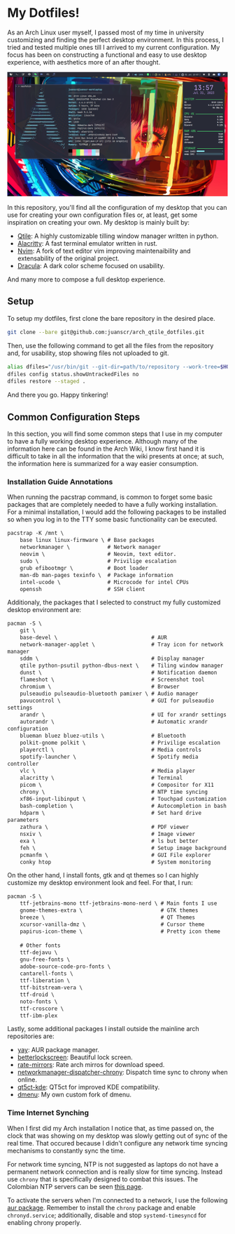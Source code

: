 # My Dotfiles!
As an Arch Linux user myself, I passed most of my time in university customizing and
finding the perfect desktop environment. In this process, I tried and tested multiple
ones till I arrived to my current configuration. My focus has been on constructing a
functional and easy to use desktop experience, with aesthetics more of an after
thought.

![My Environment](.local/share/assets/my-desktop.png)

In this repository, you'll find all the configuration of my desktop that you can use
for creating your own configuration files or, at least, get some inspiration on
creating your own. My desktop is mainly built by:

- [Qtile](https://github.com/qtile/qtile): A highly customizable tilling window manager
written in python.
- [Alacritty](https://github.com/alacritty/alacritty): A fast terminal emulator written
in rust.
- [Nvim](https://github.com/neovim/neovim): A fork of text editor vim improving
maintenaibility and extensability of the original project.
- [Dracula](https://github.com/dracula): A dark color scheme focused on usability.

And many more to compose a full desktop experience.

## Setup
To setup my dotfiles, first clone the bare repository in the desired place.

```bash
git clone --bare git@github.com:juanscr/arch_qtile_dotfiles.git
```

Then, use the following command to get all the files from the repository and, for
usability, stop showing files not uploaded to git.

```bash
alias dfiles="/usr/bin/git --git-dir=path/to/repository --work-tree=$HOME"
dfiles config status.showUntrackedFiles no
dfiles restore --staged .
```

And there you go. Happy tinkering!

## Common Configuration Steps
In this section, you will find some common steps that I use in my computer to have
a fully working desktop experience. Although many of the information here can be found
in the Arch Wiki, I know first hand it is difficult to take in all the information
that the wiki presents at once; at such, the information here is summarized for a way
easier consumption.

### Installation Guide Annotations
When running the pacstrap command, is common to forget some basic packages that are
completely needed to have a fully working installation. For a minimal installation, I
would add the following packages to be installed so when you log in to the TTY some
basic functionality can be executed.

```
pacstrap -K /mnt \
    base linux linux-firmware \ # Base packages
    networkmanager \            # Network manager
    neovim \                    # Neovim, text editor.
    sudo \                      # Privilige escalation
    grub efibootmgr \           # Boot loader
    man-db man-pages texinfo \  # Package information
    intel-ucode \               # Microcode for intel CPUs
    openssh                     # SSH client
```

Additionaly, the packages that I selected to construct my fully customized desktop
environment are:

```
pacman -S \
    git \
    base-devel \                              # AUR
    network-manager-applet \                  # Tray icon for network manager
    sddm \                                    # Display manager
    qtile python-psutil python-dbus-next \    # Tiling window manager
    dunst \                                   # Notification daemon
    flameshot \                               # Screenshot tool
    chromium \                                # Browser
    pulseaudio pulseaudio-bluetooth pamixer \ # Audio manager
    pavucontrol \                             # GUI for pulseaudio settings
    arandr \                                  # UI for xrandr settings
    autorandr \                               # Automatic xrandr configuration
    blueman bluez bluez-utils \               # Bluetooth
    polkit-gnome polkit \                     # Privilige escalation
    playerctl \                               # Media controls
    spotify-launcher \                        # Spotify media controller
    vlc \                                     # Media player
    alacritty \                               # Terminal
    picom \                                   # Compositor for X11
    chrony \                                  # NTP time syncing
    xf86-input-libinput \                     # Touchpad customization
    bash-completion \                         # Autocompletion in bash
    hdparm \                                  # Set hard drive parameters
    zathura \                                 # PDF viewer
    nsxiv \                                   # Image viewer
    exa \                                     # ls but better
    feh \                                     # Setup image background
    pcmanfm \                                 # GUI File explorer
    conky htop                                # System monitoring
```

On the other hand, I install fonts, gtk and qt themes so I can highly customize my
desktop environment look and feel. For that, I run:

```
pacman -S \
    ttf-jetbrains-mono ttf-jetbrains-mono-nerd \ # Main fonts I use
    gnome-themes-extra \                         # GTK themes
    breeze \                                     # QT Themes
    xcursor-vanilla-dmz \                        # Cursor theme
    papirus-icon-theme \                         # Pretty icon theme

    # Other fonts
    ttf-dejavu \
    gnu-free-fonts \
    adobe-source-code-pro-fonts \
    cantarell-fonts \
    ttf-liberation \
    ttf-bitstream-vera \
    ttf-droid \
    noto-fonts \
    ttf-croscore \
    ttf-ibm-plex
```

Lastly, some additional packages I install outside the mainline arch repositories are:
- [yay](https://github.com/Jguer/yay): AUR package manager.
- [betterlockscreen](https://github.com/betterlockscreen/betterlockscreen): Beautiful lock screen.
- [rate-mirrors](https://github.com/westandskif/rate-mirrors): Rate arch mirros for download speed.
- [networkmanager-dispatcher-chrony](https://aur.archlinux.org/packages/networkmanager-dispatcher-chrony): Dispatch time sync to chrony when online.
- [qt5ct-kde](https://aur.archlinux.org/packages/qt5ct-kde): QT5ct for improved KDE compatibility.
- [dmenu](https://github.com/juanscr/dmenu): My own custom fork of dmenu.

### Time Internet Synching
When I first did my Arch installation I notice that, as time passed on, the clock that
was showing on my desktop was slowly getting out of sync of the real time. That occured
because I didn't configure any network time syncing mechanisms to constantly sync the
time.

For network time syncing, NTP is not suggested as laptops do not have a permanent
network connection and is really slow for time syncing. Instead use `chrony` that is
specifically designed to combat this issues. The Colombian NTP servers can be seen
[this page](https://www.ntppool.org/zone/co).

To activate the servers when I'm connected to a network, I use the following
[aur package](https://aur.archlinux.org/packages/networkmanager-dispatcher-chrony/).
Remember to install the `chrony` package and enable `chronyd.service`;
additionally, disable and stop `systemd-timesyncd` for enabling chrony properly.

